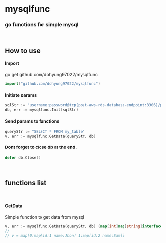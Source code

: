 # mysqlfunc
### go functions for simple mysql
<br />

## How to use
#### Import
go get github.com/dohyung97022/mysqlfunc
```go
import("github.com/dohyung97022/mysqlfunc")
```
#### Initiate params
```go
sqlStr := "username:password@tcp(post-aws-rds-database-endpoint:3306)/post-schema-name"
db, err := mysqlfunc.Init(sqlStr)
```
#### Send params to functions
```go
queryStr := "SELECT * FROM my_table"
v, err := mysqlfunc.GetData(queryStr, db)
```
#### Dont forget to close db at the end.
```go
defer db.Close()
```
<br />

## functions list
<br />

#### GetData
Simple function to get data from mysql
```go
v, err := mysqlfunc.GetData(queryStr, db) (map[int]map[string]interface{}, error)
//
// v = map[0:map[id:1 name:Jhon] 1:map[id:2 name:Sam]]
```

